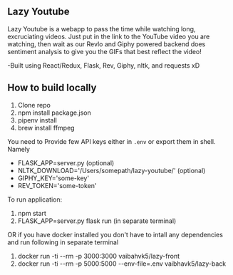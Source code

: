 ## Lazy Youtube

Lazy Youtube is a webapp to pass the time while watching long, excruciating videos. Just put in the link to the YouTube video you are watching, then wait as our Revlo and Giphy powered backend does sentiment analysis to give you the GIFs that best reflect the video!

-Built using React/Redux, Flask, Rev, Giphy, nltk, and requests xD



## How to build locally

1. Clone repo
2. npm install package.json
3. pipenv install
4. brew install ffmpeg

You need to Provide few API keys either in `.env` or export them in shell. Namely
* FLASK_APP=server.py (optional)
* NLTK_DOWNLOAD='/Users/somepath/lazy-youtube/' (optional)
* GIPHY_KEY='some-key'
* REV_TOKEN='some-token'

To run application:
1. npm start
2. FLASK_APP=server.py flask run (in separate terminal)

OR if you have docker installed you don't have to intall any dependencies and run following in separate terminal
1. docker run -ti --rm -p 3000:3000 vaibahvk5/lazy-front
2. docker run -ti --rm -p 5000:5000 --env-file=.env vaibhavk5/lazy-back
